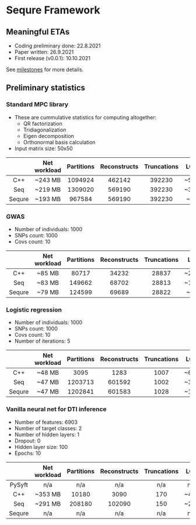 # Sequre Framework

## Meaningful ETAs
- Coding preliminary done: 22.8.2021
- Paper written: 26.9.2021
- First release (v0.0.1): 10.10.2021

See [milestones](https://github.com/0xTCG/sequre-dsl/milestones?direction=desc&sort=due_date&state=open) for more details.

## Preliminary statistics

### Standard MPC library

- These are cummulative statistics for computing altogether:
  - QR factorization
  - Tridiagonalization
  - Eigen decomposition
  - Orthonormal basis calculation
- Input matrix size: 50x50

|        | Net workload | Partitions | Reconstructs | Truncations |  LOC  | Runtime (s) |
|:------:|:------------:|:----------:|:------------:|:-----------:|:-----:|:-----------:|
|   C++  |    ~243 MB   |   1094924  |    462142    |    392230   |  ~500 |     ~69     |
|   Seq  |    ~219 MB   |   1309020  |    569190    |    392230   |  ~300 |     ~67     |
| Sequre |    ~193 MB   |   967584   |    569190    |    392230   |  ~80  |     ~61     |

### GWAS

- Number of individuals: 1000
- SNPs count: 1000
- Covs count: 10

|        | Net workload | Partitions | Reconstructs | Truncations |  LOC  | Runtime (s) |
|:------:|:------------:|:----------:|:------------:|:-----------:|:-----:|:-----------:|
|   C++  |    ~85 MB    |   80717    |     34232    |    28837    | ~2000 |     ~64     |
|   Seq  |    ~83 MB    |   149662   |     68702    |    28813    | ~1000 |     ~58     |
| Sequre |    ~79 MB    |   124599   |     69689    |    28822    |  ~250 |     ~56     |

### Logistic regression

- Number of individuals: 1000
- SNPs count: 1000
- Covs count: 10
- Number of iterations: 5

|        | Net workload | Partitions | Reconstructs | Truncations |  LOC  | Runtime (s) |
|:------:|:------------:|:----------:|:------------:|:-----------:|:-----:|:-----------:|
|   C++  |    ~48 MB    |    3095    |     1283     |     1007    |  ~600 |    ~114     |
|   Seq  |    ~47 MB    |   1203713  |    601592    |     1002    |  ~350 |     ~65     |
| Sequre |    ~47 MB    |   1202841  |    601583    |     1028    |  ~100 |     ~65     |

### Vanilla neural net for DTI inference

- Number of features: 6903
- Number of target classes: 2
- Number of hidden layers: 1
- Dropout: 0
- Hidden layer size: 100
- Epochs: 10

|        | Net workload | Partitions | Reconstructs | Truncations |  LOC  | Runtime (s) |
|:------:|:------------:|:----------:|:------------:|:-----------:|:-----:|:-----------:|
| PySyft |      n/a     |     n/a    |      n/a     |      n/a    |  n/a  |     n/a     |
|   C++  |    ~353 MB   |    10180   |     3090     |      170    |  ~430 |     ~45     |
|   Seq  |    ~291 MB   |   208180   |    102090    |      150    |  ~260 |     ~90     |
| Sequre |      n/a     |     n/a    |      n/a     |      n/a    |  n/a  |     n/a     |
